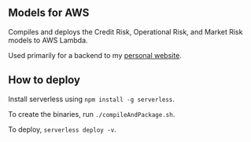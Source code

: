 ## Models for AWS
Compiles and deploys the Credit Risk, Operational Risk, and Market Risk models to AWS Lambda.

Used primarily for a backend to my [personal website](https://github.com/phillyfan1138/personalSite-React).

## How to deploy

Install serverless using `npm install -g serverless`.

To create the binaries, run `./compileAndPackage.sh`.

To deploy, `serverless deploy -v`.
